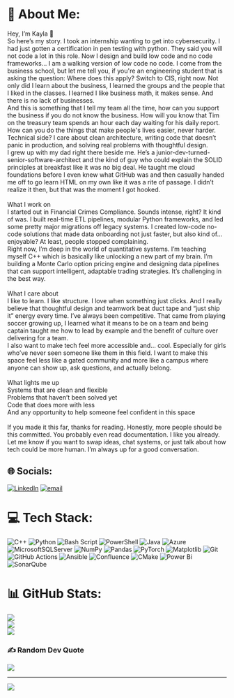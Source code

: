 # 💫 About Me:
Hey, I’m Kayla 👋<br>So here’s my story. I took an internship wanting to get into cybersecurity. I had just gotten a certification in pen testing with python. They said you will not code a lot in this role. Now I design and build low code and no code frameworks… I am a walking version of low code no code. I come from the business school, but let me tell you, if you're an engineering student that is asking the question: Where does this apply? Switch to CIS, right now. Not only did I learn about the business, I learned the groups and the people that I liked in the classes. I learned I like business math, it makes sense. And there is no lack of businesses.<br>And this is something that I tell my team all the time, how can you support the business if you do not know the business. How will you know that Tim on the treasury team spends an hour each day waiting for his daily report. How can you do the things that make people's lives easier, never harder. <br>Technical side? I care about clean architecture, writing code that doesn’t panic in production, and solving real problems with thoughtful design.<br>I grew up with my dad right there beside me. He’s a junior-dev-turned-senior-software-architect and the kind of guy who could explain the SOLID principles at breakfast like it was no big deal. He taught me cloud foundations before I even knew what GitHub was and then casually handed me off to go learn HTML on my own like it was a rite of passage. I didn’t realize it then, but that was the moment I got hooked.<br><br>What I work on<br>I started out in Financial Crimes Compliance. Sounds intense, right? It kind of was. I built real-time ETL pipelines, modular Python frameworks, and led some pretty major migrations off legacy systems. I created low-code no-code solutions that made data onboarding not just faster, but also kind of... enjoyable? At least, people stopped complaining.<br>Right now, I’m deep in the world of quantitative systems. I’m teaching myself C++ which is basically like unlocking a new part of my brain. I’m building a Monte Carlo option pricing engine and designing data pipelines that can support intelligent, adaptable trading strategies. It’s challenging in the best way.<br><br>What I care about<br>I like to learn. I like structure. I love when something just clicks. And I really believe that thoughtful design and teamwork beat duct tape and “just ship it” energy every time. I’ve always been competitive. That came from playing soccer growing up, I learned what it means to be on a team and being captain taught me how to lead by example and the benefit of culture over delivering for a team.<br>I also want to make tech feel more accessible and... cool. Especially for girls who’ve never seen someone like them in this field. I want to make this space feel less like a gated community and more like a campus where anyone can show up, ask questions, and actually belong.<br><br>What lights me up<br>Systems that are clean and flexible<br> Problems that haven’t been solved yet<br> Code that does more with less<br> And any opportunity to help someone feel confident in this space<br><br>If you made it this far, thanks for reading. Honestly, more people should be this committed. You probably even read documentation. I like you already.<br>Let me know if you want to swap ideas, chat systems, or just talk about how tech could be more human. I’m always up for a good conversation.<br>


## 🌐 Socials:
[![LinkedIn](https://img.shields.io/badge/LinkedIn-%230077B5.svg?logo=linkedin&logoColor=white)](https://linkedin.com/in/kayla-sermini) [![email](https://img.shields.io/badge/Email-D14836?logo=gmail&logoColor=white)](mailto:kaylasermini@yahoo.com) 

# 💻 Tech Stack:
![C++](https://img.shields.io/badge/c++-%2300599C.svg?style=for-the-badge&logo=c%2B%2B&logoColor=white) ![Python](https://img.shields.io/badge/python-3670A0?style=for-the-badge&logo=python&logoColor=ffdd54) ![Bash Script](https://img.shields.io/badge/bash_script-%23121011.svg?style=for-the-badge&logo=gnu-bash&logoColor=white) ![PowerShell](https://img.shields.io/badge/PowerShell-%235391FE.svg?style=for-the-badge&logo=powershell&logoColor=white) ![Java](https://img.shields.io/badge/java-%23ED8B00.svg?style=for-the-badge&logo=openjdk&logoColor=white) ![Azure](https://img.shields.io/badge/azure-%230072C6.svg?style=for-the-badge&logo=microsoftazure&logoColor=white) ![MicrosoftSQLServer](https://img.shields.io/badge/Microsoft%20SQL%20Server-CC2927?style=for-the-badge&logo=microsoft%20sql%20server&logoColor=white) ![NumPy](https://img.shields.io/badge/numpy-%23013243.svg?style=for-the-badge&logo=numpy&logoColor=white) ![Pandas](https://img.shields.io/badge/pandas-%23150458.svg?style=for-the-badge&logo=pandas&logoColor=white) ![PyTorch](https://img.shields.io/badge/PyTorch-%23EE4C2C.svg?style=for-the-badge&logo=PyTorch&logoColor=white) ![Matplotlib](https://img.shields.io/badge/Matplotlib-%23ffffff.svg?style=for-the-badge&logo=Matplotlib&logoColor=black) ![Git](https://img.shields.io/badge/git-%23F05033.svg?style=for-the-badge&logo=git&logoColor=white) ![GitHub Actions](https://img.shields.io/badge/github%20actions-%232671E5.svg?style=for-the-badge&logo=githubactions&logoColor=white) ![Ansible](https://img.shields.io/badge/ansible-%231A1918.svg?style=for-the-badge&logo=ansible&logoColor=white) ![Confluence](https://img.shields.io/badge/confluence-%23172BF4.svg?style=for-the-badge&logo=confluence&logoColor=white) ![CMake](https://img.shields.io/badge/CMake-%23008FBA.svg?style=for-the-badge&logo=cmake&logoColor=white) ![Power Bi](https://img.shields.io/badge/power_bi-F2C811?style=for-the-badge&logo=powerbi&logoColor=black) ![SonarQube](https://img.shields.io/badge/SonarQube-black?style=for-the-badge&logo=sonarqube&logoColor=4E9BCD)
# 📊 GitHub Stats:
![](https://github-readme-stats.vercel.app/api?username=ksermini&theme=tokyonight&hide_border=true&include_all_commits=false&count_private=true)<br/>
![](https://nirzak-streak-stats.vercel.app/?user=ksermini&theme=tokyonight&hide_border=true)<br/>
![](https://github-readme-stats.vercel.app/api/top-langs/?username=ksermini&theme=tokyonight&hide_border=true&include_all_commits=false&count_private=true&layout=compact)

### ✍️ Random Dev Quote
![](https://quotes-github-readme.vercel.app/api?type=horizontal&theme=radical)

---
[![](https://visitcount.itsvg.in/api?id=ksermini&icon=0&color=0)](https://visitcount.itsvg.in)

<!-- Proudly created with GPRM ( https://gprm.itsvg.in ) -->
